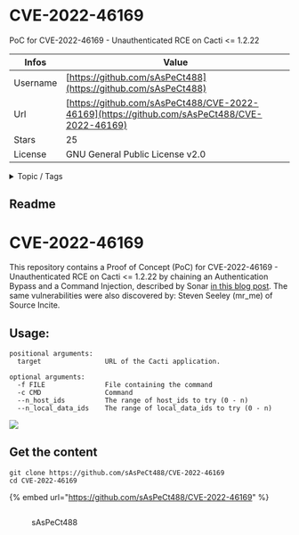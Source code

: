 # CVE-2022-46169

PoC for CVE-2022-46169 - Unauthenticated RCE on Cacti <= 1.2.22

| Infos    | Value                                                              |
| -------- | -------------------------------------------------------------------|
| Username | [https://github.com/sAsPeCt488](https://github.com/sAsPeCt488) |
| Url      | [https://github.com/sAsPeCt488/CVE-2022-46169](https://github.com/sAsPeCt488/CVE-2022-46169)                                               |
| Stars    | 25                                                          |
| License  | GNU General Public License v2.0                                                        |

<details>

<summary>Topic / Tags</summary>

* cacti* cve-2022-46169* poc

</details>

## Readme

# CVE-2022-46169

This repository contains a Proof of Concept (PoC) for CVE-2022-46169 - Unauthenticated RCE on Cacti <= 1.2.22 by chaining an Authentication Bypass and a Command Injection, described by Sonar [in this blog post](https://www.sonarsource.com/blog/cacti-unauthenticated-remote-code-execution/). The same vulnerabilities were also discovered by: Steven Seeley (mr_me) of Source Incite.

## Usage:

```
positional arguments:
  target                URL of the Cacti application.

optional arguments:
  -f FILE               File containing the command
  -c CMD                Command
  --n_host_ids          The range of host_ids to try (0 - n)
  --n_local_data_ids    The range of local_data_ids to try (0 - n)
```


![](poc.gif)



## Get the content

```
git clone https://github.com/sAsPeCt488/CVE-2022-46169
cd CVE-2022-46169
```

{% embed url="https://github.com/sAsPeCt488/CVE-2022-46169" %}

<figure><img src="https://avatars.githubusercontent.com/u/55363474?v=4" alt=""><figcaption><p>sAsPeCt488</p></figcaption></figure>
